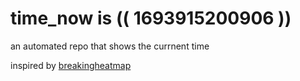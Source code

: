 # time_now is (( 1693915200906 ))

an automated repo that shows the currnent time

inspired by [breakingheatmap](https://github.com/breakingheatmap/breakingheatmap)